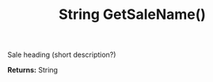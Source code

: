 ﻿---
uid: crmscript_ref_NSAppointmentSyncData_GetSaleName
title: String GetSaleName()
intellisense: NSAppointmentSyncData.GetSaleName
keywords: NSAppointmentSyncData, GetSaleName
so.topic: reference
---

Sale heading (short description?)

**Returns:** String


